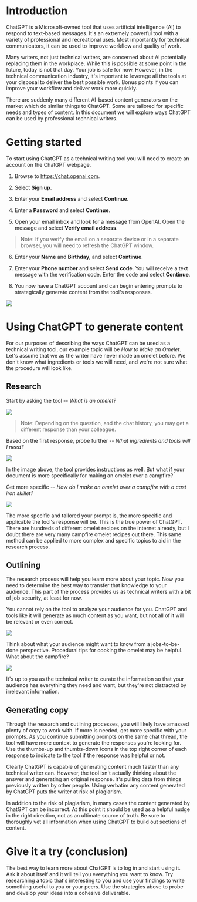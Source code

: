 # Introduction

ChatGPT is a Microsoft-owned tool that uses artificial intelligence (AI)
to respond to text-based messages. It's an extremely powerful tool with
a variety of professional and recreational uses. Most importantly for
technical communicators, it can be used to improve workflow and quality
of work.

Many writers, not just technical writers, are concerned about AI
potentially replacing them in the workplace. While this is possible at
some point in the future, today is not that day. Your job is safe for
now. However, in the technical communication industry, it's important to
leverage all the tools at your disposal to deliver the best possible
work. Bonus points if you can improve your workflow and deliver work
more quickly.

There are suddenly many different AI-based content generators on the
market which do similar things to ChatGPT. Some are tailored for
specific needs and types of content. In this document we will explore
ways ChatGPT can be used by professional technical writers.

# Getting started

To start using ChatGPT as a technical writing tool you will need to
create an account on the ChatGPT webpage.

1.  Browse to <https://chat.openai.com>.

2.  Select **Sign up**.

3.  Enter your **Email address** and select **Continue**.

4.  Enter a **Password** and select **Continue**.

5.  Open your email inbox and look for a message from OpenAI. Open the
    message and select **Verify email address**.

> Note: If you verify the email on a separate device or in a separate
> browser, you will need to refresh the ChatGPT window.

6.  Enter your **Name** and **Birthday**, and select **Continue**.

7.  Enter your **Phone number** and select **Send code**. You will
    receive a text message with the verification code. Enter the code
    and select **Continue**.

8.  You now have a ChatGPT account and can begin entering prompts to
    strategically generate content from the tool's responses.
    
![](signup.gif)
    
# Using ChatGPT to generate content

For our purposes of describing the ways ChatGPT can be used as a
technical writing tool, our example topic will be *How to Make an
Omelet*. Let's assume that we as the writer have never made an omelet
before. We don't know what ingredients or tools we will need, and we're
not sure what the procedure will look like.

## Research

Start by asking the tool -- *What is an omelet?*

![](What%20is%20an%20omelet.jpg)

> Note: Depending on the question, and the chat history, you may get a
> different response than your colleague.

Based on the first response, probe further -- *What ingredients and
tools will I need?*

![](What%20ingredients%20and%20tools.jpg)

In the image above, the tool provides instructions as well. But what if
your document is more specifically for making an omelet over a campfire?

Get more specific -- *How do I make an omelet over a campfire with a
cast iron skillet?*

![](Campfire%20omelet%20instructions.jpg)

The more specific and tailored your prompt is, the more specific and
applicable the tool's response will be. This is the true power of
ChatGPT. There are hundreds of different omelet recipes on the internet
already, but I doubt there are very many campfire omelet recipes out
there. This same method can be applied to more complex and specific
topics to aid in the research process.

## Outlining

The research process will help you learn more about your topic. Now you
need to determine the best way to transfer that knowledge to your
audience. This part of the process provides us as technical writers with
a bit of job security, at least for now.

You cannot rely on the tool to analyze your audience for you. ChatGPT
and tools like it will generate as much content as you want, but not all
of it will be relevant or even correct.

![](What%20else.jpg)

Think about what your audience might want to know from a jobs-to-be-done
perspective. Procedural tips for cooking the omelet may be helpful. What
about the campfire?

![](Campfire%20tips.jpg)

It's up to you as the technical writer to curate the information so that
your audience has everything they need and want, but they're not
distracted by irrelevant information.

## Generating copy

Through the research and outlining processes, you will likely have
amassed plenty of copy to work with. If more is needed, get more
specific with your prompts. As you continue submitting prompts on the
same chat thread, the tool will have more context to generate the
responses you're looking for. Use the thumbs-up and thumbs-down icons in
the top right corner of each response to indicate to the tool if the
response was helpful or not.

Clearly ChatGPT is capable of generating content much faster than any
technical writer can. However, the tool isn't actually thinking about
the answer and generating an original response. It's pulling data from
things previously written by other people. Using verbatim any content
generated by ChatGPT puts the writer at risk of plagiarism.

In addition to the risk of plagiarism, in many cases the content
generated by ChatGPT can be incorrect. At this point it should be used
as a helpful nudge in the right direction, not as an ultimate source of
truth. Be sure to thoroughly vet all information when using ChatGPT to
build out sections of content.

# Give it a try (conclusion)

The best way to learn more about ChatGPT is to log in and start using
it. Ask it about itself and it will tell you everything you want to
know. Try researching a topic that's interesting to you and use your
findings to write something useful to you or your peers. Use the
strategies above to probe and develop your ideas into a cohesive
deliverable.

<style>
  .header {
    display: none;
  }
</style>
